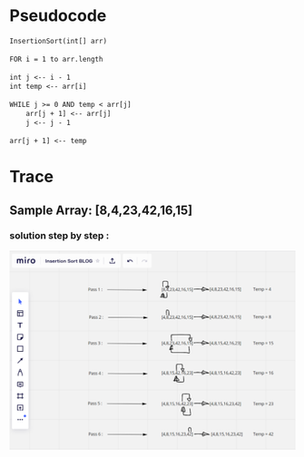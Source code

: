 # Pseudocode 

    InsertionSort(int[] arr)

    FOR i = 1 to arr.length

    int j <-- i - 1
    int temp <-- arr[i]

    WHILE j >= 0 AND temp < arr[j]
        arr[j + 1] <-- arr[j]
        j <-- j - 1

    arr[j + 1] <-- temp

# Trace 

## Sample Array: [8,4,23,42,16,15]

### solution step by step :

![solution visual](asset/insertion-sort-BLOG.png)

